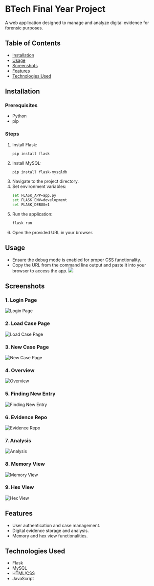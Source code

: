 # BTech Final Year Project

A web application designed to manage and analyze digital evidence for forensic purposes.

## Table of Contents
- [Installation](#installation)
- [Usage](#usage)
- [Screenshots](#screenshots)
- [Features](#features)
- [Technologies Used](#technologies-used)
  
## Installation

### Prerequisites
- Python
- pip

### Steps
1. Install Flask:
    ```sh
    pip install flask
    ```
2. Install MySQL:
    ```sh
    pip install flask-mysqldb
    ```
3. Navigate to the project directory.
4. Set environment variables:
    ```sh
    set FLASK_APP=app.py
    set FLASK_ENV=development
    set FLASK_DEBUG=1
    ```
5. Run the application:
    ```sh
    flask run
    ```
6. Open the provided URL in your browser.

## Usage

- Ensure the debug mode is enabled for proper CSS functionality.
- Copy the URL from the command line output and paste it into your browser to access the app.
  ![](static/css/images/cmd-running.png)

## Screenshots

### 1. Login Page
![Login Page](static/css/images/screenshots/Login.png)

### 2. Load Case Page
![Load Case Page](static/css/images/screenshots/loadCase.png)

### 3. New Case Page
![New Case Page](static/css/images/screenshots/newCase.png)

### 4. Overview
![Overview](static/css/images/screenshots/overview.png)

### 5. Finding New Entry
![Finding New Entry](static/css/images/screenshots/newFindingEntry.png)

### 6. Evidence Repo
![Evidence Repo](static/css/images/screenshots/submitEviRepo.png)

### 7. Analysis
![Analysis](static/css/images/screenshots/analysis.png)

### 8. Memory View
![Memory View](static/css/images/screenshots/memView.png)

### 9. Hex View
![Hex View](static/css/images/screenshots/hexView.png)

## Features

- User authentication and case management.
- Digital evidence storage and analysis.
- Memory and hex view functionalities.

## Technologies Used

- Flask
- MySQL
- HTML/CSS
- JavaScript
